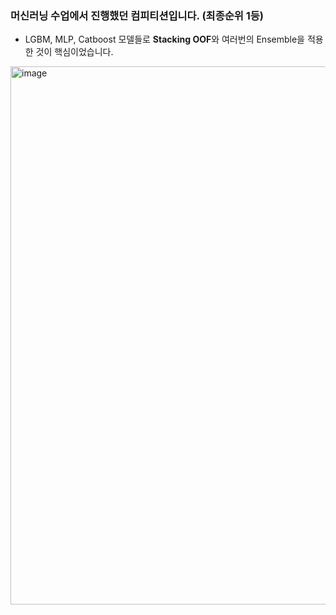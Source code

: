 ### 머신러닝 수업에서 진행했던 컴피티션입니다. (최종순위 1등) 

- LGBM, MLP, Catboost 모델들로 **Stacking OOF**와 여러번의 Ensemble을 적용한 것이 핵심이었습니다.
<img width="861" alt="image" src="https://user-images.githubusercontent.com/103241961/215052713-eb524d16-ba25-45b0-9fae-baeac0a919f5.png">
